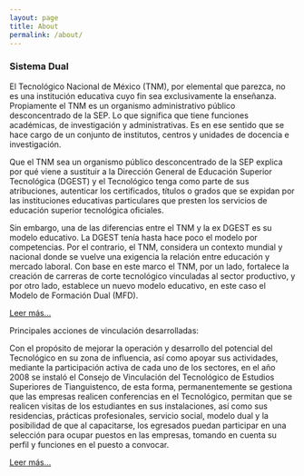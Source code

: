 ```yaml
---
layout: page
title: About
permalink: /about/
---
```

<h3 id="sistema-dual">Sistema Dual</h3>

<p>El Tecnológico Nacional de México (TNM), por elemental que parezca, no es una institución educativa cuyo fin sea exclusivamente la enseñanza. Propiamente el TNM es un organismo administrativo público desconcentrado de la SEP. Lo que significa que tiene funciones académicas, de investigación y administrativas. Es en ese sentido que se hace cargo de un conjunto de institutos, centros y unidades de docencia e investigación.</p>

<p>Que el TNM sea un organismo público desconcentrado de la SEP explica por qué viene a sustituir a la Dirección General de Educación Superior Tecnológica (DGEST) y el Tecnológico tenga como parte de sus atribuciones, autenticar los certificados, títulos o grados que se expidan por las instituciones educativas particulares que presten los servicios de educación superior tecnológica oficiales.</p>

<p>Sin embargo, una de las diferencias entre el TNM y la ex DGEST es su modelo educativo. La DGEST tenía hasta hace poco el modelo por competencias. Por el contrario, el TNM, considera un contexto mundial y nacional donde se vuelve una exigencia la relación entre educación y mercado laboral. Con base en este marco el TNM, por un lado, fortalece la creación de carreras de corte tecnológico vinculadas al sector productivo, y por otro lado, establece un nuevo modelo educativo, en este caso el Modelo de Formación Dual (MFD).</p>

<p><a href="http://www.educacionfutura.org/el-tecnologico-nacional-de-mexico-y-el-modelo-de-formacion-dual/">Leer más…</a></p>

<p>Principales acciones de vinculación desarrolladas:</p>

<p>Con el propósito de mejorar la operación y desarrollo del potencial del Tecnológico en su zona de influencia, así como apoyar sus actividades, mediante la participación activa de cada uno de los sectores, en el año 2008 se instaló el Consejo de Vinculación del Tecnológico de Estudios Superiores de Tianguistenco, de esta forma, permanentemente se gestiona que las empresas realicen conferencias en el Tecnológico, permitan que se realicen visitas de los estudiantes en sus instalaciones, así como sus residencias, prácticas profesionales, servicio social, modelo dual y la posibilidad de que al capacitarse, los egresados puedan participar en una selección para ocupar puestos en las empresas, tomando en cuenta su perfil y funciones en el puesto a convocar.</p>

<p><a href="http://test.edomex.gob.mx/empresas_instituciones">Leer más…</a></p>
